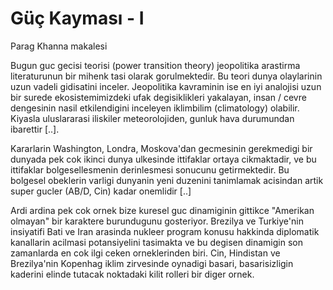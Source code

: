 # Güç Kayması - I

Parag Khanna makalesi

Bugun guc gecisi teorisi (power transition theory) jeopolitika arastirma literaturunun bir mihenk tasi olarak gorulmektedir. Bu teori dunya olaylarinin uzun vadeli gidisatini inceler. Jeopolitika kavraminin ise en iyi analojisi uzun bir surede ekosistemimizdeki ufak degisiklikleri yakalayan, insan / cevre dengesinin nasil etkilendigini inceleyen iklimbilim (climatology) olabilir. Kiyasla uluslararasi iliskiler meteorolojiden, gunluk hava durumundan ibarettir [..].

Kararlarin Washington, Londra, Moskova'dan gecmesinin gerekmedigi bir dunyada pek cok ikinci dunya ulkesinde ittifaklar ortaya cikmaktadir, ve bu ittifaklar bolgesellesmenin derinlesmesi sonucunu getirmektedir. Bu bolgesel obeklerin varligi dunyanin yeni duzenini tanimlamak acisindan artik super gucler (AB/D, Cin) kadar onemlidir [..]

Ardi ardina pek cok ornek bize kuresel guc dinamiginin gittikce "Amerikan olmayan" bir karaktere burundugunu gosteriyor. Brezilya ve Turkiye'nin insiyatifi Bati ve Iran arasinda nukleer program konusu hakkinda diplomatik kanallarin acilmasi potansiyelini tasimakta ve bu degisen dinamigin son zamanlarda en cok ilgi ceken orneklerinden biri. Cin, Hindistan ve Brezilya'nin Kopenhag iklim zirvesinde oynadigi basari, basarisizligin kaderini elinde tutacak noktadaki kilit rolleri bir diger ornek.
